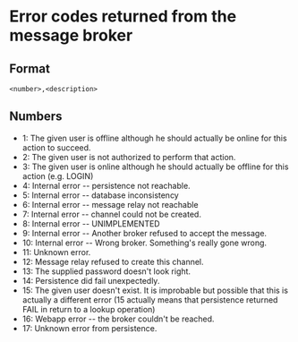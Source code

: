 # Error codes returned from the message broker

## Format

    <number>,<description>

## Numbers

* 1: The given user is offline although he should actually be online for this action to succeed.
* 2: The given user is not authorized to perform that action.
* 3: The given user is online although he should actually be offline for this action (e.g. LOGIN)
* 4: Internal error -- persistence not reachable.
* 5: Internal error -- database inconsistency
* 6: Internal error -- message relay not reachable
* 7: Internal error -- channel could not be created.
* 8: Internal error -- UNIMPLEMENTED
* 9: Internal error -- Another broker refused to accept the message.
* 10: Internal error -- Wrong broker. Something's really gone wrong.
* 11: Unknown error.
* 12: Message relay refused to create this channel.
* 13: The supplied password doesn't look right.
* 14: Persistence did fail unexpectedly.
* 15: The given user doesn't exist. It is improbable
    but possible that this is actually a different error (15 actually means that persistence returned
    FAIL in return to a lookup operation)
* 16: Webapp error -- the broker couldn't be reached.
* 17: Unknown error from persistence.
